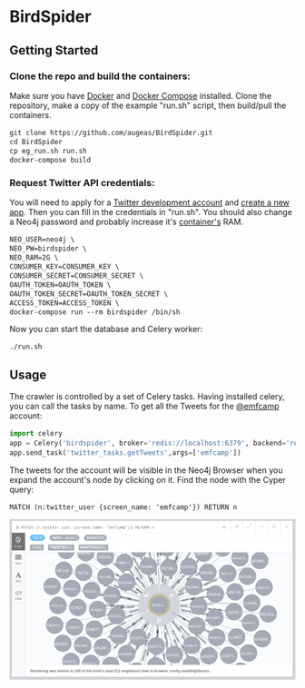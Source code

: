 # BirdSpider

## Getting Started

### Clone the repo and build the containers:

Make sure you have [Docker](https://docs.docker.com/install/) and [Docker Compose](https://docs.docker.com/compose/)
installed. Clone the repository, make a copy of the example "run.sh" script, then build/pull the containers.

```
git clone https://github.com/augeas/BirdSpider.git
cd BirdSpider
cp eg_run.sh run.sh
docker-compose build

```

### Request Twitter API credentials:

You will need to apply for a [Twitter development account](https://developer.twitter.com/en/apply/user)
and [create a new app](https://apps.twitter.com/). Then you can fill in the credentials in "run.sh".
You should also change a Neo4j password and probably increase it's
[container's](https://neo4j.com/docs/operations-manual/current/installation/docker/) RAM.


```
NEO_USER=neo4j \
NEO_PW=birdspider \
NEO_RAM=2G \
CONSUMER_KEY=CONSUMER_KEY \
CONSUMER_SECRET=CONSUMER_SECRET \
OAUTH_TOKEN=OAUTH_TOKEN \
OAUTH_TOKEN_SECRET=OAUTH_TOKEN_SECRET \
ACCESS_TOKEN=ACCESS_TOKEN \
docker-compose run --rm birdspider /bin/sh

```

Now you can start the database and Celery worker:

```
./run.sh

```

## Usage

The crawler is controlled by a set of Celery tasks. Having installed celery,
you can call the tasks by name. To get all the Tweets for the [@emfcamp](https://twitter.com/emfcamp) account:

```python
import celery
app = Celery('birdspider', broker='redis://localhost:6379', backend='redis://localhost:6379')
app.send_task('twitter_tasks.getTweets',args=['emfcamp'])   

```

The tweets for the account will be visible in the Neo4j Browser when you expand the account's node by clicking on it.
Find the node with the Cyper query:

```
MATCH (n:twitter_user {screen_name: 'emfcamp'}) RETURN n

```


![simple user query](https://raw.githubusercontent.com/augeas/BirdSpider/master/docs/img/emfcamp_query.png)


